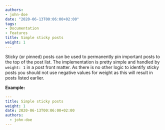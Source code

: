 ```yaml
---
authors:
- john-doe
date: "2020-06-13T00:06:00+02:00"
tags:
- Documentation
- Features
title: Simple sticky posts
weight: 1
---
```


Sticky (or pinned) posts can be used to permanently pin important posts to the top of the post list. The implementation is pretty simple and handled by `weight: 1` in a post front matter. As there is no other logic to identify sticky posts you should not use negative values for weight as this will result in posts listed earlier.

<!--more-->

**Example:**

```YAML
---
title: Simple sticky posts
weight: 1
date: 2020-06-13T00:06:00+02:00
authors:
  - john-doe
---
```
